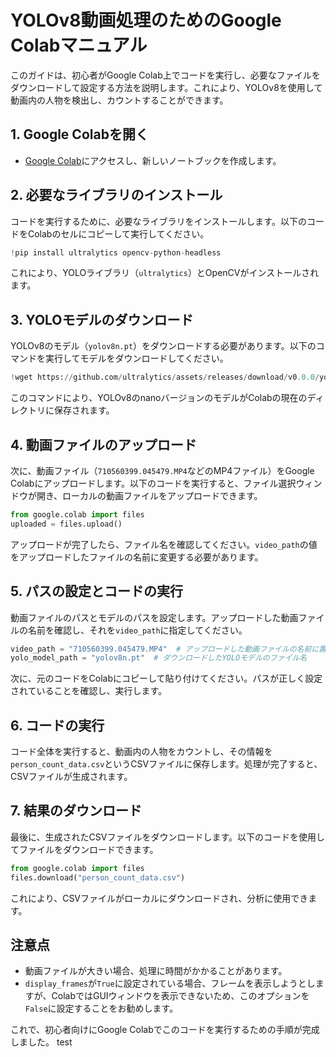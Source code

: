 
# YOLOv8動画処理のためのGoogle Colabマニュアル

このガイドは、初心者がGoogle Colab上でコードを実行し、必要なファイルをダウンロードして設定する方法を説明します。これにより、YOLOv8を使用して動画内の人物を検出し、カウントすることができます。

## 1. Google Colabを開く
- [Google Colab](https://colab.research.google.com)にアクセスし、新しいノートブックを作成します。

## 2. 必要なライブラリのインストール
コードを実行するために、必要なライブラリをインストールします。以下のコードをColabのセルにコピーして実行してください。

```python
!pip install ultralytics opencv-python-headless
```

これにより、YOLOライブラリ（`ultralytics`）とOpenCVがインストールされます。

## 3. YOLOモデルのダウンロード
YOLOv8のモデル（`yolov8n.pt`）をダウンロードする必要があります。以下のコマンドを実行してモデルをダウンロードしてください。

```python
!wget https://github.com/ultralytics/assets/releases/download/v0.0.0/yolov8n.pt -O yolov8n.pt
```

このコマンドにより、YOLOv8のnanoバージョンのモデルがColabの現在のディレクトリに保存されます。

## 4. 動画ファイルのアップロード
次に、動画ファイル（`710560399.045479.MP4`などのMP4ファイル）をGoogle Colabにアップロードします。以下のコードを実行すると、ファイル選択ウィンドウが開き、ローカルの動画ファイルをアップロードできます。

```python
from google.colab import files
uploaded = files.upload()
```

アップロードが完了したら、ファイル名を確認してください。`video_path`の値をアップロードしたファイルの名前に変更する必要があります。

## 5. パスの設定とコードの実行
動画ファイルのパスとモデルのパスを設定します。アップロードした動画ファイルの名前を確認し、それを`video_path`に指定してください。

```python
video_path = "710560399.045479.MP4"  # アップロードした動画ファイルの名前に置き換えてください
yolo_model_path = "yolov8n.pt"  # ダウンロードしたYOLOモデルのファイル名
```

次に、元のコードをColabにコピーして貼り付けてください。パスが正しく設定されていることを確認し、実行します。

## 6. コードの実行
コード全体を実行すると、動画内の人物をカウントし、その情報を`person_count_data.csv`というCSVファイルに保存します。処理が完了すると、CSVファイルが生成されます。

## 7. 結果のダウンロード
最後に、生成されたCSVファイルをダウンロードします。以下のコードを使用してファイルをダウンロードできます。

```python
from google.colab import files
files.download("person_count_data.csv")
```

これにより、CSVファイルがローカルにダウンロードされ、分析に使用できます。

## 注意点
- 動画ファイルが大きい場合、処理に時間がかかることがあります。
- `display_frames`が`True`に設定されている場合、フレームを表示しようとしますが、ColabではGUIウィンドウを表示できないため、このオプションを`False`に設定することをお勧めします。

これで、初心者向けにGoogle Colabでこのコードを実行するための手順が完成しました。
test